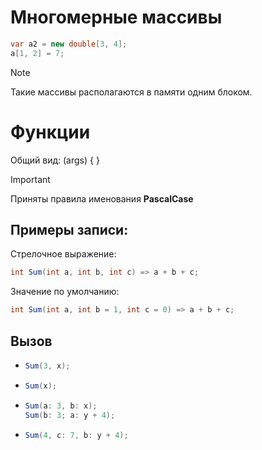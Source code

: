 # Многомерные массивы

```cs
var a2 = new double[3, 4];
a[1, 2] = 7;
```

> [!NOTE]
> Такие массивы располагаются в памяти одним блоком.

# Функции

Общий вид:
<ReturnType> <FunctionName>(args) { <Body> }

> [!IMPORTANT]
> Приняты правила именования **PascalCase**

## Примеры записи:

Стрелочное выражение:
```cs
int Sum(int a, int b, int c) => a + b + c;
```

Значение по умолчанию:
```cs
int Sum(int a, int b = 1, int c = 0) => a + b + c;
```

## Вызов

- ```cs
  Sum(3, x);
  ```
- ```cs
  Sum(x);
  ```
- ```cs
  Sum(a: 3, b: x);
  Sum(b: 3; a: y + 4);
  ```
- ```cs
  Sum(4, c: 7, b: y + 4);
  ```
